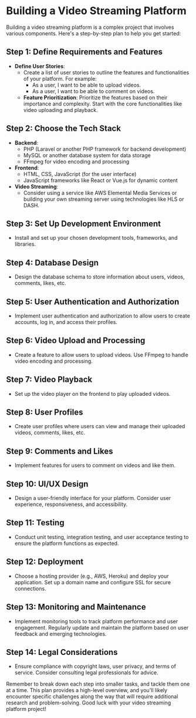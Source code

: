# Building a Video Streaming Platform

Building a video streaming platform is a complex project that involves various components. Here's a step-by-step plan to help you get started:

## Step 1: Define Requirements and Features

- **Define User Stories**:
  - Create a list of user stories to outline the features and functionalities of your platform. For example:
    - As a user, I want to be able to upload videos.
    - As a user, I want to be able to comment on videos.
  - **Feature Prioritization**: Prioritize the features based on their importance and complexity. Start with the core functionalities like video uploading and playback.

## Step 2: Choose the Tech Stack

- **Backend**:
  - PHP (Laravel or another PHP framework for backend development)
  - MySQL or another database system for data storage
  - FFmpeg for video encoding and processing
- **Frontend**:
  - HTML, CSS, JavaScript (for the user interface)
  - JavaScript frameworks like React or Vue.js for dynamic content
- **Video Streaming**:
  - Consider using a service like AWS Elemental Media Services or building your own streaming server using technologies like HLS or DASH.

## Step 3: Set Up Development Environment

- Install and set up your chosen development tools, frameworks, and libraries.

## Step 4: Database Design

- Design the database schema to store information about users, videos, comments, likes, etc.

## Step 5: User Authentication and Authorization

- Implement user authentication and authorization to allow users to create accounts, log in, and access their profiles.

## Step 6: Video Upload and Processing

- Create a feature to allow users to upload videos. Use FFmpeg to handle video encoding and processing.

## Step 7: Video Playback

- Set up the video player on the frontend to play uploaded videos.

## Step 8: User Profiles

- Create user profiles where users can view and manage their uploaded videos, comments, likes, etc.

## Step 9: Comments and Likes

- Implement features for users to comment on videos and like them.

## Step 10: UI/UX Design

- Design a user-friendly interface for your platform. Consider user experience, responsiveness, and accessibility.

## Step 11: Testing

- Conduct unit testing, integration testing, and user acceptance testing to ensure the platform functions as expected.

## Step 12: Deployment

- Choose a hosting provider (e.g., AWS, Heroku) and deploy your application. Set up a domain name and configure SSL for secure connections.

## Step 13: Monitoring and Maintenance

- Implement monitoring tools to track platform performance and user engagement. Regularly update and maintain the platform based on user feedback and emerging technologies.

## Step 14: Legal Considerations

- Ensure compliance with copyright laws, user privacy, and terms of service. Consider consulting legal professionals for advice.

Remember to break down each step into smaller tasks, and tackle them one at a time. This plan provides a high-level overview, and you'll likely encounter specific challenges along the way that will require additional research and problem-solving. Good luck with your video streaming platform project!
